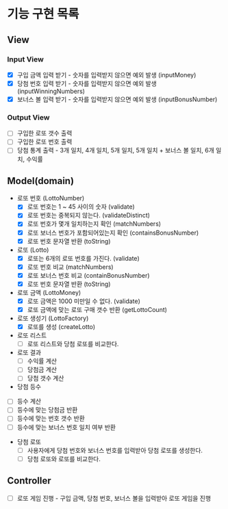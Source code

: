 # 기능 구현 목록
## View
### Input View
- [x] 구입 금액 입력 받기 - 숫자를 입력받지 않으면 예외 발생 (inputMoney)
- [x] 당첨 번호 입력 받기 - 숫자를 입력받지 않으면 예외 발생 (inputWinningNumbers)
- [x] 보너스 볼 입력 받기 - 숫자를 입력받지 않으면 예외 발생 (inputBonusNumber)
### Output View
- [ ] 구입한 로또 갯수 출력
- [ ] 구입한 로또 번호 출력
- [ ] 당첨 통계 출력 - 3개 일치, 4개 일치, 5개 일치, 5개 일치 + 보너스 볼 일치, 6개 일치, 수익률
## Model(domain)
- 로또 번호 (LottoNumber)
  - [x] 로또 번호는 1 ~ 45 사이의 숫자 (validate)
  - [x] 로또 번호는 중복되지 않는다. (validateDistinct)
  - [x] 로또 번호가 몇개 일치하는지 확인 (matchNumbers)
  - [x] 로또 보너스 번호가 포함되어있는지 확인 (containsBonusNumber)
  - [x] 로또 번호 문자열 반환 (toString)
- 로또 (Lotto)
  - [x] 로또는 6개의 로또 번호를 가진다. (validate)
  - [x] 로또 번호 비교 (matchNumbers)
  - [x] 로또 보너스 번호 비교 (containBonusNumber)
  - [x] 로또 번호 문자열 반환 (toString)
- 로또 금액 (LottoMoney)
  - [x] 로또 금액은 1000 미만일 수 없다. (validate)
  - [x] 로또 금액에 맞는 로또 구매 갯수 반환 (getLottoCount)
- 로또 생성기 (LottoFactory)
  - [x] 로또를 생성 (createLotto) 
- 로또 리스트
  - [ ] 로또 리스트와 당첨 로또를 비교한다.
- 로또 결과
  - [ ] 수익률 계산
  - [ ] 당첨금 계산
  - [ ] 당첨 갯수 계산
- 당첨 등수
 - [ ] 등수 계산
 - [ ] 등수에 맞는 당첨금 반환
 - [ ] 등수에 맞는 번호 갯수 반환
 - [ ] 등수에 맞는 보너스 번호 일치 여부 반환
- 당첨 로또
  - [ ] 사용자에게 당첨 번호와 보너스 번호를 입력받아 당첨 로또를 생성한다.
  - [ ] 당첨 로또와 로또를 비교한다.
## Controller
- [ ] 로또 게임 진행 - 구입 금액, 당첨 번호, 보너스 볼을 입력받아 로또 게임을 진행